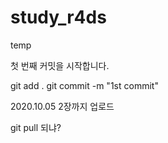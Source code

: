 # study_r4ds
temp

첫 번째 커밋을 시작합니다.

git add .
git commit -m "1st commit"

2020.10.05
2장까지 업로드

git pull 되냐?
